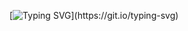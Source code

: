 [![Typing SVG](https://readme-typing-svg.demolab.com/?lines=Jonathan+Maneul;)](https://git.io/typing-svg)
